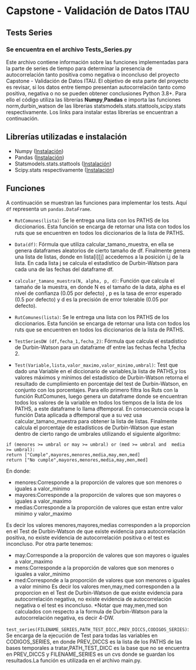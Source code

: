# Capstone - Validación de Datos ITAU
## Tests Series
### Se encuentra en el archivo Tests_Series.py
Este archivo contiene información sobre las funciones implementadas para la parte de series de tiempo para 
determinar la presencia de autocorrelación tanto positiva como negativa o inconcluso del proyecto Capstone - Validación de Datos ITAU. 
El objetivo de esta parte del proyecto es revisar, si los datos entre tiempo presentan autocorrelación tanto como positiva, negativa o no se pueden obtener conclusiones Python 3.8+.
Para ello el código utiliza las librerías **Numpy**,**Pandas** e importa las funciones norm,durbin_watson de las librerias statsmodels.stats.stattools,scipy.stats respectivamente.
Los links para instalar estas librerías se encuentran a continuación.

## Librerías utilizadas e instalación

- Numpy ([Instalación](https://numpy.org/install/))
- Pandas ([Instalación](https://pandas.pydata.org/docs/getting_started/install.html))
- Statsmodels.stats.stattools ([Instalación](https://www.statsmodels.org/stable/install.html))
- Scipy.stats respectivamente ([Instalación](https://scipy.org/install/))

## Funciones

A continuación se muestran las funciones para implementar los tests. Aquí `df` representa un `pandas.DataFrame`.

- `RutComunes(lista)`: Se le entrega una lista con los PATHS de los diccionarios. Esta función se encarga de retornar una lista con todos los ruts que se encuentren en todos los diccionarios de la lista de PATHS.

- `Data(df)`: Fórmula que utiliza calcular_tamano_muestra, en ella se genera dataframes aleatorios de cierto tamaño de df. Finalmente genera una lista de listas, donde en lista[i][j] accedemos a la posición i,j de la lista. En cada 
 		   lista j se calcula el estadístico de Durbin-Watson para cada una de las fechas del dataframe df.
 		   
 - `calcular_tamano_muestra(N, alpha, p, d)`:  Función que calcula el tamaño de la muestra, en donde N es el tamaño de la data, alpha es el nivel de confianza (0.05 por defecto)
 								    , p es la tasa de error esperado (0.5 por defecto) y d es la precisión de error tolerable (0.05 por defecto).
 								    
- `RutComunes(lista)`:  Se le entrega una lista con los PATHS de los diccionarios. Esta función se encarga de retornar una lista con todos los ruts que se encuentren en todos los diccionarios de la lista de PATHS.


- `TestSeriesDW (df,fecha_1,fecha_2)`:  Fórmula que calcula el estadístico de Durbin-Watson para un dataframe df entre las fechas fecha 1,fecha 2.

- `Test(Variable,lista,valor_maximo,valor_minimo,umbral)`: Test que dado una Variable en el diccionario de variables,la lista de PATHS,y los valores máximos y mínimos del estadístico de Durbin-Watson retorna el resultado de cumplimiento en porcentaje del test de Durbin-Watson, en conjunto con los porcentajes. Para ello primero filtra los Ruts con la función RutComunes, luego genera un dataframe donde se encuentran todos los valores de la variable en todos los tiempos de la lista de los PATHS, a este dataframe lo llama dftemporal. En consecuencia ocupa la función Data aplicada a dftemporal que a su vez usa calcular_tamano_muestra para obtener la lista de listas. Finalmente calcula el porcentaje de estadísticos de Durbin-Watson que estan dentro de cierto rango de umbrales utilizando el siguiente algoritmo:
```
if (menores >= umbral or may >= umbral) or (med >= umbral and  media >= umbral):
return ["Cumple",mayores,menores,media,may,men,med]
return ["No cumple",mayores,menores,media,may,men,med]
```

En donde:
- menores:Corresponde a la proporción de valores que son menores o iguales a valor_minimo
- mayores:Corresponde a la proporción de valores que son mayores o iguales a valor_maximo
- medias:Corresponde a la proporción de valores que estan entre valor minimo y valor_maximo

Es decir los valores menores,mayores,medias corresponden a la proporcion en el Test de Durbin-Watson de que existe evidencia para autocorrelación positiva, no existe evidencia de autocorrelación positiva o el test es inconcluso. Por otra parte tenemos:

- may:Corresponde a la proporción de valores que son mayores o iguales a valor_maximo
- mens:Corresponde a la proporción de valores que son menores o iguales a valor_minimo
- med:Corresponde a la proporción de valores que son menores o iguales a valor minimo
Es decir los valores men,may,med corresponden a la proporcion en el Test de Durbin-Watson de que existe evidencia para autocorrelación negativa, no existe evidencia de autocorrelación negativa o el test es inconcluso. *Notar que may,men,med son calculados con respecto a la formula de Durbin-Watson para la autocorrelación negativa, es decir 4-DW.
    											
    											
    											
`test_series(FILENAME_SERIES,PATH_TEST_DICC,PREV_DICCS,CODIGOS_SERIES)`:Se encarga de la ejecución de Test para todas las variables en CODIGOS_SERIES, en donde PREV_DICCS es la lista de los
													  PATHS de las bases temporales a tratar,PATH_TEST_DICC es la base que no se encuentra en PREV_DICCS y FILENAME_SERIES
													  es un cvs donde se guardan los resultados.La función es utilizada en el archivo main.py. 									
    											
    											
    											
    											
    											
    											
    											
    											
    											
    											
    											